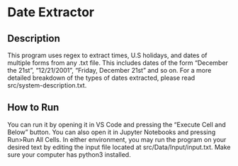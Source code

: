 # Date Extractor

## Description

This program uses regex to extract times, U.S holidays, and dates of multiple forms from any .txt file. This includes dates of the form “December the 21st”, “12/21/2001”, “Friday, December 21st” and so on. For a more detailed breakdown of the types of dates extracted, please read src/system-description.txt.

## How to Run

You can run it by opening it in VS Code and pressing the “Execute Cell and Below” button. You can also open it in Jupyter Notebooks and pressing Run>Run All Cells. In either environment, you may run the program on your desired text by editing the input file located at src/Data/Input/input.txt. Make sure your computer has python3 installed.